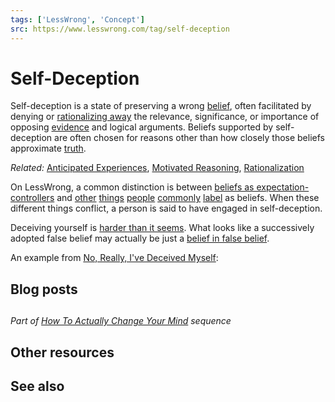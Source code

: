 ```yaml
---
tags: ['LessWrong', 'Concept']
src: https://www.lesswrong.com/tag/self-deception
---
```


# Self-Deception
Self-deception is a state of preserving a wrong [belief](https://lessestwrong.com/tag/belief), often facilitated by denying or [rationalizing away](https://lessestwrong.com/tag/rationalization) the relevance, significance, or importance of opposing [evidence](https://lessestwrong.com/tag/evidence) and logical arguments. Beliefs supported by self-deception are often chosen for reasons other than how closely those beliefs approximate [truth](https://lessestwrong.com/tag/truth-semantics-and-meaning).

*Related:* [Anticipated Experiences](https://www.lesswrong.com/tag/anticipated-experiences?showPostCount=true&useTagName=true), [Motivated Reasoning](https://www.lesswrong.com/tag/motivated-reasoning?showPostCount=true&useTagName=true), [Rationalization](https://www.lesswrong.com/tag/rationalization?showPostCount=true&useTagName=true)

On LessWrong, a common distinction is between [beliefs as expectation-controllers](https://www.lesswrong.com/tag/anticipated-experiences?showPostCount=false&useTagName=false) and [other](https://www.lesswrong.com/posts/dLbkrPu5STNCBLRjr/applause-lights) [things](https://www.lesswrong.com/posts/NMoLJuDJEms7Ku9XS/guessing-the-teacher-s-password) [people](https://www.lesswrong.com/s/7gRSERQZbqTuLX5re/p/CqyJzDZWvGhhFJ7dY) [commonly](https://www.lesswrong.com/s/7gRSERQZbqTuLX5re/p/RmCjazjupRGcHSm5N) [label](https://www.lesswrong.com/s/7gRSERQZbqTuLX5re/p/nYkMLFpx77Rz3uo9c) as beliefs. When these different things conflict, a person is said to have engaged in self-deception.

Deceiving yourself is [harder than it seems](https://lessestwrong.com/lw/s/belief_in_selfdeception/). What looks like a successively adopted false belief may actually be just a [belief in false belief](https://lessestwrong.com/tag/belief-in-belief).

An example from [No, Really, I've Deceived Myself](https://www.lesswrong.com/posts/rZX4WuufAPbN6wQTv/no-really-i-ve-deceived-myself):

## Blog posts
## 
*Part of *[*How To Actually Change Your Mind*](https://wiki.lesswrong.com/wiki/How_To_Actually_Change_Your_Mind)* sequence*

## Other resources
## See also
